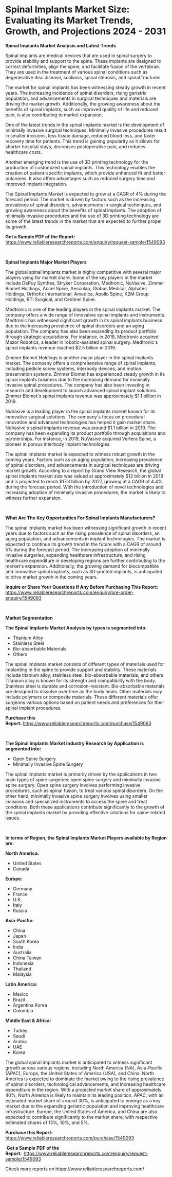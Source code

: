 <p><h1>Spinal Implants Market Size: Evaluating its Market Trends, Growth, and Projections 2024 - 2031</h1></p><p><strong>Spinal Implants Market Analysis and Latest Trends</strong></p>
<p><p>Spinal implants are medical devices that are used in spinal surgery to provide stability and support to the spine. These implants are designed to correct deformities, align the spine, and facilitate fusion of the vertebrae. They are used in the treatment of various spinal conditions such as degenerative disc disease, scoliosis, spinal stenosis, and spinal fractures.</p><p>The market for spinal implants has been witnessing steady growth in recent years. The increasing incidence of spinal disorders, rising geriatric population, and advancements in surgical techniques and materials are driving the market growth. Additionally, the growing awareness about the benefits of spinal implants, such as improved quality of life and reduced pain, is also contributing to market expansion.</p><p>One of the latest trends in the spinal implants market is the development of minimally invasive surgical techniques. Minimally invasive procedures result in smaller incisions, less tissue damage, reduced blood loss, and faster recovery time for patients. This trend is gaining popularity as it allows for shorter hospital stays, decreases postoperative pain, and reduces healthcare costs.</p><p>Another emerging trend is the use of 3D printing technology for the production of customized spinal implants. This technology enables the creation of patient-specific implants, which provide enhanced fit and better outcomes. It also offers advantages such as reduced surgery time and improved implant integration.</p><p>The Spinal Implants Market is expected to grow at a CAGR of 4% during the forecast period. The market is driven by factors such as the increasing prevalence of spinal disorders, advancements in surgical techniques, and growing awareness about the benefits of spinal implants. The adoption of minimally invasive procedures and the use of 3D printing technology are some of the latest trends in the market that are expected to further propel its growth.</p></p>
<p><strong>Get a Sample PDF of the Report:&nbsp;</strong> <a href="https://www.reliableresearchreports.com/enquiry/request-sample/1549093">https://www.reliableresearchreports.com/enquiry/request-sample/1549093</a></p>
<p>&nbsp;</p>
<p><strong>Spinal Implants Major Market Players</strong></p>
<p><p>The global spinal implants market is highly competitive with several major players vying for market share. Some of the key players in the market include DePuy Synthes, Stryker Corporation, Medtronic, NuVasive, Zimmer Biomet Holdings, Accel Spine, Aesculap, Globus Medical, Alphatec Holdings, Orthofix International, Amedica, Apollo Spine, K2M Group Holdings, RTI Surgical, and Centinel Spine. </p><p>Medtronic is one of the leading players in the spinal implants market. The company offers a wide range of innovative spinal implants and instruments. Medtronic has witnessed significant growth in its spinal implants business due to the increasing prevalence of spinal disorders and an aging population. The company has also been expanding its product portfolio through strategic acquisitions. For instance, in 2018, Medtronic acquired Mazor Robotics, a leader in robotic-assisted spinal surgery. Medtronic's spinal implants revenue reached $2.5 billion in 2019.</p><p>Zimmer Biomet Holdings is another major player in the spinal implants market. The company offers a comprehensive range of spinal implants, including pedicle screw systems, interbody devices, and motion preservation systems. Zimmer Biomet has experienced steady growth in its spinal implants business due to the increasing demand for minimally invasive spinal procedures. The company has also been investing in research and development to launch advanced spinal implant solutions. Zimmer Biomet's spinal implants revenue was approximately $1.1 billion in 2019.</p><p>NuVasive is a leading player in the spinal implants market known for its innovative surgical solutions. The company's focus on procedural innovation and advanced technologies has helped it gain market share. NuVasive's spinal implants revenue was around $1.1 billion in 2019. The company has been expanding its product portfolio through acquisitions and partnerships. For instance, in 2019, NuVasive acquired Vertera Spine, a pioneer in porous interbody implant technologies.</p><p>The spinal implants market is expected to witness robust growth in the coming years. Factors such as an aging population, increasing prevalence of spinal disorders, and advancements in surgical techniques are driving market growth. According to a report by Grand View Research, the global spinal implants market size was valued at approximately $12 billion in 2019 and is projected to reach $17.3 billion by 2027, growing at a CAGR of 4.4% during the forecast period. With the introduction of novel technologies and increasing adoption of minimally invasive procedures, the market is likely to witness further expansion.</p></p>
<p>&nbsp;</p>
<p><strong>What Are The Key Opportunities For Spinal Implants Manufacturers?</strong></p>
<p><p>The spinal implants market has been witnessing significant growth in recent years due to factors such as the rising prevalence of spinal disorders, an aging population, and advancements in implant technologies. The market is expected to continue its growth trend in the future with a CAGR of around 5% during the forecast period. The increasing adoption of minimally invasive surgeries, expanding healthcare infrastructure, and rising healthcare expenditure in developing regions are further contributing to the market's expansion. Additionally, the growing demand for biocompatible and innovative spinal implants, such as 3D-printed implants, is anticipated to drive market growth in the coming years.</p></p>
<p><strong>Inquire or Share Your Questions If Any Before Purchasing This Report:</strong> <a href="https://www.reliableresearchreports.com/enquiry/pre-order-enquiry/1549093">https://www.reliableresearchreports.com/enquiry/pre-order-enquiry/1549093</a></p>
<p>&nbsp;</p>
<p><strong>Market Segmentation</strong></p>
<p><strong>The Spinal Implants Market Analysis by types is segmented into:</strong></p>
<p><ul><li>Titanium Alloy</li><li>Stainless Steel</li><li>Bio-absorbable Materials</li><li>Others</li></ul></p>
<p><p>The spinal implants market consists of different types of materials used for implanting in the spine to provide support and stability. These materials include titanium alloy, stainless steel, bio-absorbable materials, and others. Titanium alloy is known for its strength and compatibility with the body. Stainless steel is durable and corrosion-resistant. Bio-absorbable materials are designed to dissolve over time as the body heals. Other materials may include polymers or composite materials. These different materials offer surgeons various options based on patient needs and preferences for their spinal implant procedures.</p></p>
<p><strong>Purchase this Report:&nbsp;</strong><a href="https://www.reliableresearchreports.com/purchase/1549093">https://www.reliableresearchreports.com/purchase/1549093</a></p>
<p>&nbsp;</p>
<p><strong>The Spinal Implants Market Industry Research by Application is segmented into:</strong></p>
<p><ul><li>Open Spine Surgery</li><li>Minimally Invasive Spine Surgery</li></ul></p>
<p><p>The spinal implants market is primarily driven by the applications in two main types of spine surgeries: open spine surgery and minimally invasive spine surgery. Open spine surgery involves performing invasive procedures, such as spinal fusion, to treat various spinal disorders. On the other hand, minimally invasive spine surgery involves using smaller incisions and specialized instruments to access the spine and treat conditions. Both these applications contribute significantly to the growth of the spinal implants market by providing effective solutions for spine-related issues.</p></p>
<p>&nbsp;</p>
<p><strong>In terms of Region, the Spinal Implants Market Players available by Region are:</strong></p>
<p>
    <p> <strong> North America: </strong>
        <ul>
            <li>United States</li>
            <li>Canada</li>
        </ul>
        </p> 
    <p> <strong> Europe: </strong>
        <ul>
            <li>Germany</li>
            <li>France</li>
            <li>U.K.</li>
            <li>Italy</li>
            <li>Russia</li>
        </ul>
        </p> 
    <p> <strong> Asia-Pacific: </strong>
        <ul>
            <li>China</li>
            <li>Japan</li>
            <li>South Korea</li>
            <li>India</li>
            <li>Australia</li>
            <li>China Taiwan</li>
            <li>Indonesia</li>
            <li>Thailand</li>
            <li>Malaysia</li>
        </ul>
        </p> 
    <p> <strong> Latin America: </strong>
        <ul>
            <li>Mexico</li>
            <li>Brazil</li>
            <li>Argentina Korea</li>
            <li>Colombia</li>
        </ul>
        </p> 
    <p> <strong> Middle East & Africa: </strong>
        <ul>
            <li>Turkey</li>
            <li>Saudi</li>
            <li>Arabia</li>
            <li>UAE</li>
            <li>Korea</li>
        </ul>
    </p>
    </p>
<p><p>The global spinal implants market is anticipated to witness significant growth across various regions, including North America (NA), Asia-Pacific (APAC), Europe, the United States of America (USA), and China. North America is expected to dominate the market owing to the rising prevalence of spinal disorders, technological advancements, and increasing healthcare expenditure in the region. With a projected market share of approximately 40%, North America is likely to maintain its leading position. APAC, with an estimated market share of around 30%, is anticipated to emerge as a key market due to the expanding geriatric population and improving healthcare infrastructure. Europe, the United States of America, and China are also expected to contribute significantly to the market share, with respective estimated shares of 15%, 10%, and 5%.</p></p>
<p><strong>Purchase this Report: </strong><a href="https://www.reliableresearchreports.com/purchase/1549093">https://www.reliableresearchreports.com/purchase/1549093</a></p>
<p>&nbsp;<strong>Get a Sample PDF of the Report:&nbsp;&nbsp;</strong><a href="https://www.reliableresearchreports.com/enquiry/request-sample/1549093">https://www.reliableresearchreports.com/enquiry/request-sample/1549093</a></p>
<p><strong></strong></p>
<p>Check more reports on https://www.reliableresearchreports.com/</p>
